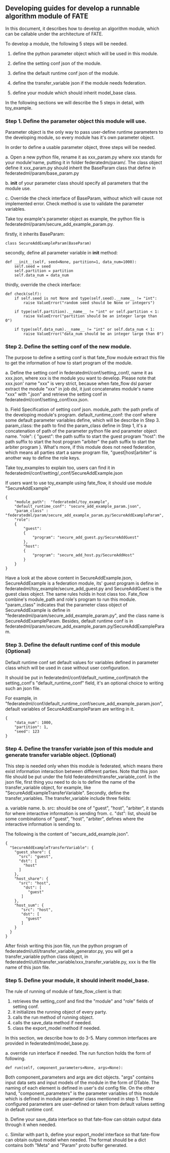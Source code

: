 ## Developing guides for develop a runnable algorithm module of FATE

In this document, it describes how to develop an algorithm module, which can be callable under the architecture of FATE.

To develop a module, the following 5 steps will be needed.

1. define the python parameter object which will be used in this module.

2. define the setting conf json of the module.

3. define the default runtime conf json of the module.

4. define the transfer_variable json if the module needs federation.

5. define your module which should inherit model_base class.

In the following sections we will describe the 5 steps in detail, with toy_example.

### Step 1. Define the parameter object this module will use.

Parameter object is the only way to pass user-define runtime parameters to the developing module, so every module has it's own parameter object.

In order to define a usable parameter object, three steps will be needed.

a. Open a new python file, rename it as xxx_param.py where xxx stands for your module'name, putting it in folder federatedm/param/.
   The class object define it xxx_param.py should inherit the BaseParam class that define in federatedml/param/base_param.py

b. __init__ of your parameter class should specify all parameters that the module use.

c. Override the check interface of BaseParam, without which will cause not implemented error. Check method is use to validate the parameter variables.

Take toy example's parameter object as example, the python file is federatedml/param/secure_add_example_param.py.

firstly, it inherits BaseParam:

    class SecureAddExampleParam(BaseParam) 
    
secondly, define all parameter variable in __init__ method:
    
    def __init__(self, seed=None, partition=1, data_num=1000):
        self.seed = seed
        self.partition = partition
        self.data_num = data_num
        
thirdly, override the check interface:

    def check(self):
        if self.seed is not None and type(self.seed).__name__ != "int":
            raise ValueError("random seed should be None or integers")

        if type(self.partition).__name__ != "int" or self.partition < 1:
            raise ValueError("partition should be an integer large than 0")

        if type(self.data_num).__name__ != "int" or self.data_num < 1:
            raise ValueError("data_num should be an integer large than 0")

    
### Step 2. Define the setting conf of the new module.

The purpose to define a setting conf is that fate_flow module extract this file to get the information of how to start program of the module.

a. Define the setting conf in federatedml/conf/setting_conf/, name it as xxx.json, where xxx is the module you want to develop.
   Please note that xxx.json' name "xxx" is very strict, because when fate_flow dsl parser extract the module "xxx" in job dsl, 
   it just concatenates module's name "xxx" with ".json" and retrieve the setting conf in  federatedml/conf/setting_conf/xxx.json.
   
b. Field Specification of setting conf json.
   module_path: the path prefix of the developing module's program.
   default_runtime_conf: the conf where some default parameter variables define, which will be describe in Step 3.
   param_class: the path to find the param_class define in Step 1, it's a concatenation of path of the parameter python file and parameter object name.
   "role": {
       "guest": the path suffix to start the guest program
       "host":  the path suffix to start the host program
       "arbiter" the path suffix to start the arbiter program
   }. 
        What's more, if this module does not need federation, which means all parties start a same program file, "guest|host|arbiter" is another way to define the role keys.
        
Take toy_examples to explain too, users can find it in federatedml/conf/setting/_conf/SecureAddExample.json

If users want to use toy_example using fate_flow, it should use module "SecureAddExample"

    {
        "module_path":  "federatedml/toy_example",
        "default_runtime_conf": "secure_add_example_param.json",
        "param_class" : "federatedml/param/secure_add_example_param.py/SecureAddExampleParam",
        "role":
        {
            "guest":
            {
                "program": "secure_add_guest.py/SecureAddGuest"
            },
            "host":
            {
                "program": "secure_add_host.py/SecureAddHost"
            }
        }
    }
    
Have a look at the above content in SecureAddExample.json, SecureAddExample is a federation module,
its' guest program is define in federatedml/toy_example/secure_add_guest.py and SecureAddGuest is the guest class object.
The same rules holds in host class too. Fate_flow combine's module_path and role's program to run this module.
"param_class" indicates that the parameter class object of SecureAddExample is define in "federatedml/param/secure_add_example_param.py", and the class name is SecureAddExampleParam.
Besides, default runtime conf is in federatedml/param/secure_add_example_param.py/SecureAddExampleParam.

### Step 3. Define the default runtime conf of this module (Optional)

Default runtime conf set default values for variables defined in parameter class which will be used in case without user configuration.

It should be put in federatedml/conf/default_runtime_conf(match the setting_conf's "default_runtime_conf" field, it's an optional choice to writing such an json file.

For example, in "federatedml/conf/default_runtime_conf/secure_add_example_param.json", default variables of SecureAddExampleParam are writing in it.

    {
        "data_num": 1000,
        "partition": 1,
        "seed": 123
    }
    

### Step 4. Define the transfer variable json of this module and generate transfer variable object. (Optional)

This step is needed only when this module is federated, which means there exist information interaction between different parties.
Note that this json file should be put under the fold federatedml/transfer_variable_conf.
In the json file, first thing you need to do is to define the name of the transfer_variable object, for example, like "SecureAddExampleTransferVariable".
Secondly, define the transfer_variables. The transfer_variable include three fields: 

a. variable name.
b. src: should be one of "guest", "host", "arbiter", it stands for where interactive information is sending from.
c. "dst": list, should be some combinations of "guest", "host", "arbiter", defines where the interactive information is sending to.

The following is the content of "secure_add_example.json".

    {
      "SecureAddExampleTransferVariable": {
        "guest_share": {
          "src": "guest",
          "dst": [
            "host"
          ]
        },
        "host_share": {
          "src": "host",
            "dst": [
              "guest"
           ]
        },
        "host_sum": {
           "src": "host",
           "dst": [
             "guest"
           ]
        }
      }
    }
    
 After finish writing this json file, run the python program of federatedml/util/transfer_variable_generator.py, 
 you will get a transfer_variable python class object, in federatedml/util/transfer_variable/xxx_transfer_variable.py, xxx is the file name of this json file.
 
 
### Step 5. Define your module, it should inherit model_base.

The rule of running of module of fate_flow_client is that:

1. retrieves the setting_conf and find the "module" and "role" fields of setting conf.
2. it initializes the running object of every party.
3. calls the run method of running object.
4. calls the save_data method if needed.
5. class the export_model method if needed.

In this section, we describe how to do 3-5. Many common interfaces are provided in federatedml/model_base.py.

a. override run interface if needed.
    The run function holds the form of following.
    
    def run(self, component_parameters=None, args=None):

Both component_parameters and args are dict objects.
"args" contains input data sets and input models of the module in the form of DTable. The naming of each element is defined in user's dsl config file.
On the other hand, "component_parameters" is the parameter variables of this module which is defined in module parameter class mentioned in step 1. These configured parameters are user-defined or taken from default values setting in default runtime conf.

b. Define your save_data interface so that fate-flow can obtain output data through it when needed.

c. Similar with part b, define your export_model interface so that fate-flow can obtain output model when needed.
   The format should be a dict contains both "Meta" and "Param" proto buffer generated.


        
